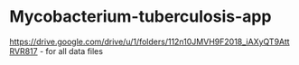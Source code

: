 # Mycobacterium-tuberculosis-app
https://drive.google.com/drive/u/1/folders/112n10JMVH9F2018_iAXyQT9AttRVR817 - for all data files
